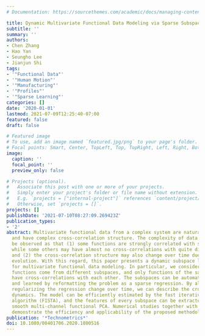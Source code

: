 ```yaml
---
# Documentation: https://sourcethemes.com/academic/docs/managing-content/

title: Dynamic Multivariate Functional Data Modeling via Sparse Subspace Learning
subtitle: ''
summary: ''
authors:
- Chen Zhang
- Hao Yan
- Seungho Lee
- Jianjun Shi
tags:
- '"Functional Data"'
- '"Human Motion"'
- '"Manufacturing"'
- '"Profiles"'
- '"Sparse Learning"'
categories: []
date: '2020-01-01'
lastmod: 2021-07-09T12:25:40-07:00
featured: false
draft: false

# Featured image
# To use, add an image named `featured.jpg/png` to your page's folder.
# Focal points: Smart, Center, TopLeft, Top, TopRight, Left, Right, BottomLeft, Bottom, BottomRight.
image:
  caption: ''
  focal_point: ''
  preview_only: false

# Projects (optional).
#   Associate this post with one or more of your projects.
#   Simply enter your project's folder or file name without extension.
#   E.g. `projects = ["internal-project"]` references `content/project/deep-learning/index.md`.
#   Otherwise, set `projects = []`.
projects: []
publishDate: '2021-07-10T08:27:09.269423Z'
publication_types:
- '2'
abstract: Multivariate functional data from a complex system are naturally high-dimensional
  and have complex cross-correlation structure. The complexity of data structure can
  be observed as that (1) some functions are strongly correlated with similar features,
  while some others may have almost no cross-correlations with quite diverse features;
  and (2) the cross-correlation structure may also change over time due to the system
  evolution. With this regard, this paper presents a dynamic subspace learning method
  for multivariate functional data modeling. In particular, we consider different
  functions come from different subspaces, and only functions of the same subspace
  have cross-correlations with each other. The subspaces can be automatically formulated
  and learned by reformatting the problem as a sparse regression. By allowing but
  regularizing the regression change over time, we can describe the cross-correlation
  dynamics. The model can be efficiently estimated by the fast iterative shrinkage-thresholding
  algorithm (FISTA), and the features of every subspace can be extracted using the
  smooth multi-channel functional PCA. Numerical studies together with case studies
  demonstrate the efficiency and applicability of the proposed methodology.
publication: '*Technometrics*'
doi: 10.1080/00401706.2020.1800516
---
```

